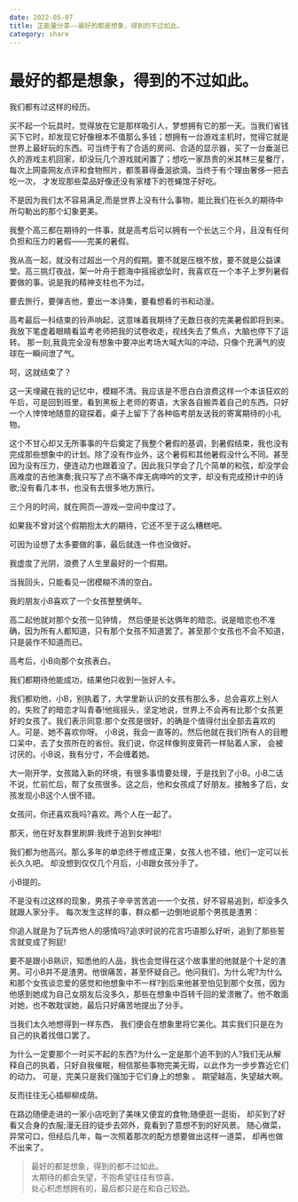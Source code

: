```yaml
---
date: 2022-05-07
title: 正能量分享——最好的都是想象，得到的不过如此。
category: share
---
```

# 最好的都是想象，得到的不过如此。
我们都有过这样的经历。

买不起一个玩具时，觉得放在它是那样吸引人，梦想拥有它的那一天。当我们省钱买下它时，却发现它好像根本不值那么多钱；想拥有一台游戏主机时，觉得它就是世界上最好玩的东西。可当终于有了合适的房间、合适的显示器，买了一台垂涎已久的游戏主机回家，却没玩几个游戏就闲置了；想吃一家昂贵的米其林三星餐厅，每次上网查网友点评和食物照片，都羡慕得垂涎欲滴。当终于有个理由奢侈一把去吃一次， 才发现那些菜品好像还没有家楼下的苍蝇馆子好吃。

不是因为我们太不容易满足,而是世界上没有什么事物，能比我们在长久的期待中所勾勒出的那个幻象更美。
 
我整个高三都在期待的一件事，就是高考后可以拥有一个长达三个月，且没有任何负担和压力的暑假——完美的暑假。

我从高一起，就没有过超出一个月的假期。要不就是压根不放，要不就是公益课堂。高三挑灯夜战，架一叶舟于题海中摇摇欲坠时，我喜欢在一个本子上罗列暑假要做的事。说是我的精神支柱也不为过。

要去旅行，要弹吉他，要出一本诗集，要看想看的书和动漫。

高考最后一科结束的铃声响起，这意味着我期待了无数日夜的完美暑假即将到来。我放下笔虚着眼睛看监考老师把我的试卷收走，视线失去了焦点，大脑也停下了运转。
那一刻,我竟完全没有想象中要冲出考场大喊大叫的冲动，只像个充满气的皮球在一瞬间泄了气。

呵，这就结束了？

这一天埋藏在我的记忆中，模糊不清。我应该是不愿白白浪费这样一个本该狂欢的午后，可是回到班里，看到黑板上老师的寄语，大家各自搬弄着自己的东西。只好一个人悻悻地随意的窥探着。桌子上留下了各种临考朋友送我的寄寓期待的小礼物。

这个不甘心却又无所事事的午后奠定了我整个暑假的基调，到暑假结束，我也没有完成那些想象中的计划。除了没有作业外，这个暑假和其他暑假没什么不同。甚至因为没有压力，便连动力也跟着没了。因此我只学会了几个简单的和弦，却没学会高难度的吉他演奏;我只写了点不痛不痒无病呻吟的文字，却没有完成预计中的诗歌;没有看几本书，也没有去很多地方旅行。

三个月的时间，就在网页—游戏—空间中度过了。

如果我不曾对这个假期抱太大的期待，它还不至于这么糟糕吧。

可因为设想了太多要做的事，最后就连一件也没做好。

我虚度了光阴，浪费了人生里最好的一个假期。

当我回头，只能看见一团模糊不清的空白。
 
我的朋友小B喜欢了一个女孩整整俩年。

高二起他就对那个女孩一见钟情， 然后便是长达俩年的暗恋。说是暗恋也不准确，因为所有人都知道，只有那个女孩不知道罢了。甚至那个女孩也不会不知道，只是装作不知道而已。

高考后，小B向那个女孩表白。

我们都期待他能成功，结果他只收到一张好人卡。

我们都劝他，小B，别执着了，大学里新认识的女孩有那么多，总会喜欢上别人的。失败了的暗恋才叫青春!他摇摇头，坚定地说，世界上不会再有比那个女孩更好的女孩了。我们表示同意:那个女孩是很好，的确是个值得付出全部去喜欢的人。可是、她不喜欢你呀。
小B说，我会一直等的。然后他就在我们所有人的目瞪口呆中，去了女孩所在的省份。我们说，你这样像狗皮膏药一样贴着人家， 会被讨厌的。小B说，我有分寸，不会缠着她。

大一刚开学，女孩踏入新的环境，有很多事情要处理，于是找到了小B。小B二话不说，忙前忙后，帮了女孩很多。这之后，他和女孩成了好朋友。接触多了后，女孩发现小B这个人很不错。

女孩问，你还喜欢我吗?喜欢。两个人在一起了。

那天，他在好友群里刷屏:我终于追到女神啦!

我们都为他高兴。那么多年的单恋终于修成正果，女孩人也不错，他们一定可以长长久久吧。
却没想到仅仅几个月后，小B跟女孩分手了。

小B提的。

不是没有过这样的现象，男孩子辛辛苦苦追一一个女孩，好不容易追到，却没多久就跟人家分手。
每次发生这样的事，群众都一边倒地说那个男孩是渣男：

你追人就是为了玩弄他人的感情吗?追求时说的花言巧语那么好听，追到了那些誓言就变成了狗屁!

要不是跟小B熟识，知悉他的人品，我也会觉得在这个故事里的他就是个十足的渣男。可小B并不是渣男。他很痛苦，甚至怀疑自己。他问我们，为什么呢?为什么和那个女孩谈恋爱的感觉和他想象中不一样?到后来他甚至怕见到那个女孩，因为他感到她成为自己女朋友后没多久，那些在想象中百转千回的爱溃散了。他不敢面对她，也不敢耽误她，最后只好痛苦地提出了分手。
 
当我们太久地想得到一样东西， 我们便会在想象里将它美化。其实我们只是在为自己的执着找借口罢了。

为什么一定要那个一时买不起的东西?为什么一定是那个追不到的人?我们无从解释自己的执着，只好自我催眠，相信那些事物完美无瑕，以此作为一步步靠近它们的动力。
可是，完美只是我们强加于它们身上的想象
。
期望越高，失望越大啊。

反而往往无心插柳柳成荫。

在路边随便走进的一家小店吃到了美味又便宜的食物;随便逛一逛街， 却买到了好看又合身的衣服;漫无目的徒步去郊外，竟看到了意想不到的好风景。
随心做菜，异常可口，但经后几年，每一次照着那次的配方想要做出这样一道菜， 却再也做不出来了。
 
>最好的都是想象，得到的都不过如此。  
>太期待的都会失望，不抱希望往往有惊喜。  
>处心积虑想拥有的，最后都只是在和自己较劲。   
